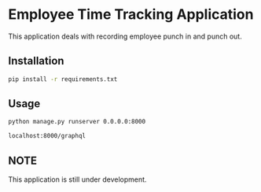 # Employee Time Tracking Application

This application deals with recording employee punch in and punch out.

## Installation
```bash
pip install -r requirements.txt
```

## Usage
```bash
python manage.py runserver 0.0.0.0:8000
```

```bash
localhost:8000/graphql
```

## NOTE

This application is still under development.